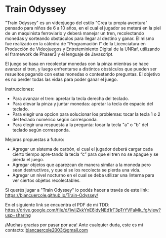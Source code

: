 # Train Odyssey

"Train Odyssey" es un videojuego del estilo "Crea tu propia aventura" pensado para niños de 6 a 10 años, en el cual el jugador se meterá en la piel de un maquinista ferroviario y deberá manejar un tren, recolectando monedas y sorteando obstáculos para llegar al destino y ganar. 
El mismo fue realizado en la cátedra de "Programación I" de la Licenciatura en Producción de Videojuegos y Entreteminiento Digital de la UNRaf, utilizando el framework de Phaser3 y el lenguaje de Javascript. 

El juego se basa en recolectar monedas con la pinza mientras se hace avanzar el tren, y luego enfrentarse a distintos obstáculos que pueden ser resueltos pagando con estas monedas o contestando preguntas. El objetivo es no perder todas las vidas para poder ganar el juego. 

Instrucciones: 
- Para avanzar el tren: apretar la tecla derecha del teclado. 
- Para elevar la pinza y juntar monedas: apretar la tecla de espacio del teclado. 
- Para elegir una opcion para solucionar los problemas: tocar la tecla 1 o 2 del teclado numérico según corresponda. 
- Para elegir una respuesta a la pregunta: tocar la tecla "a" o "b" del teclado según corresponda. 

Mejoras propuestas a futuro: 
- Agregar un sistema de carbón, el cual el jugador deberá cargar cada cierto tiempo apre-tando la tecla “c” para que el tren no se apague y se pierda el juego. 
- Agregar objetos que aparezcan de manera similar a la moneda pero sean destructivos, y que si se los recolecta se pierda una vida. 
- Agregar un nivel nocturno en el cual se deba utilizar una linterna para ver ciertos objetos recolectables. 

Si querés jugar a "Train Odyssey" lo podés hacer a través de este link: https://biancuercole.github.io/Train-Odyssey/

En el siguiente link se encuentra el PDF de mi TDD: https://drive.google.com/file/d/1wIjZkkYnE6idyNEd1rT3pTrYVFaMk_fg/view?usp=sharing

¡Muchas gracias por pasar por aca!
Ante cualquier duda, este es mi contacto: biancaercole2003@gmail.com
